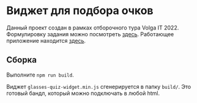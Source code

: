 # Виджет для подбора очков

Данный проект создан в рамках отборочного тура Volga IT 2022. Формулировку задания можно посмотреть [здесь](https://github.com/optimaxdev/volga-it-2022.git). Работающее приложение находится [здесь](https://quatters.github.io/glasses-quiz-widget/).

## Сборка

Выполните `npm run build`.

Виджет `glasses-quiz-widget.min.js` сгенерируется в папку `build/`. Это готовый бандл, который можно подключать в любой html.
